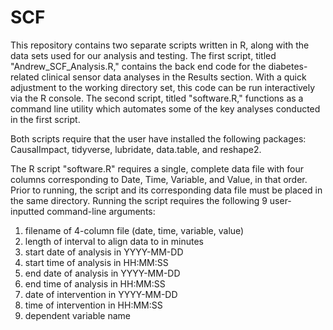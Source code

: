 # SCF

This repository contains two separate scripts written in R, along with the data sets used for our analysis and testing. The first script, titled "Andrew_SCF_Analysis.R," contains the back end code for the diabetes-related clinical sensor data analyses in the Results section. With a quick adjustment to the working directory set, this code can be run interactively via the R console. The second script, titled "software.R," functions as a command line utility which automates some of the key analyses conducted in the first script. 

Both scripts require that the user have installed the following packages: CausalImpact, tidyverse, lubridate, data.table, and reshape2.

The R script "software.R" requires a single, complete data file with four columns corresponding to Date, Time, Variable, and Value, in that order. Prior to running, the script and its corresponding data file must be placed in the same directory. Running the script requires the following 9 user-inputted command-line arguments: 

1) filename of 4-column file (date, time, variable, value)
2) length of interval to align data to in minutes
3) start date of analysis in YYYY-MM-DD
4) start time of analysis in HH:MM:SS
5) end date of analysis in YYYY-MM-DD
6) end time of analysis in HH:MM:SS
7) date of intervention in YYYY-MM-DD
8) time of intervention in HH:MM:SS
9) dependent variable name

